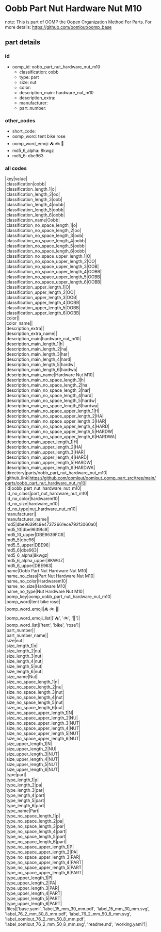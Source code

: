 # Oobb Part Nut Hardware Nut M10  

note: This is part of OOMP the Oopen Organization Method For Parts. For more details: https://github.com/oomlout/oomp_base

##  part details





### id
* oomp_id: oobb_part_nut_hardware_nut_m10
  * classification: oobb
  * type: part
  * size: nut
  * color: 
  * description_main: hardware_nut_m10
  * description_extra: 
  * manufacturer: 
  * part_number: 

### other_codes
* short_code: 
* oomp_word: tent bike rose
* oomp_word_emoji :tent: :bike: :rose:
* md5_6_alpha: 8kwgz
* md5_6: dbe963

### all codes 
|key|value|  
|classification|oobb|  
|classification_length_1|o|  
|classification_length_2|oo|  
|classification_length_3|oob|  
|classification_length_4|oobb|  
|classification_length_5|oobb|  
|classification_length_6|oobb|  
|classification_name|Oobb|  
|classification_no_space_length_1|o|  
|classification_no_space_length_2|oo|  
|classification_no_space_length_3|oob|  
|classification_no_space_length_4|oobb|  
|classification_no_space_length_5|oobb|  
|classification_no_space_length_6|oobb|  
|classification_no_space_upper_length_1|O|  
|classification_no_space_upper_length_2|OO|  
|classification_no_space_upper_length_3|OOB|  
|classification_no_space_upper_length_4|OOBB|  
|classification_no_space_upper_length_5|OOBB|  
|classification_no_space_upper_length_6|OOBB|  
|classification_upper_length_1|O|  
|classification_upper_length_2|OO|  
|classification_upper_length_3|OOB|  
|classification_upper_length_4|OOBB|  
|classification_upper_length_5|OOBB|  
|classification_upper_length_6|OOBB|  
|color||  
|color_name||  
|description_extra||  
|description_extra_name||  
|description_main|hardware_nut_m10|  
|description_main_length_1|h|  
|description_main_length_2|ha|  
|description_main_length_3|har|  
|description_main_length_4|hard|  
|description_main_length_5|hardw|  
|description_main_length_6|hardwa|  
|description_main_name|Hardware Nut M10|  
|description_main_no_space_length_1|h|  
|description_main_no_space_length_2|ha|  
|description_main_no_space_length_3|har|  
|description_main_no_space_length_4|hard|  
|description_main_no_space_length_5|hardw|  
|description_main_no_space_length_6|hardwa|  
|description_main_no_space_upper_length_1|H|  
|description_main_no_space_upper_length_2|HA|  
|description_main_no_space_upper_length_3|HAR|  
|description_main_no_space_upper_length_4|HARD|  
|description_main_no_space_upper_length_5|HARDW|  
|description_main_no_space_upper_length_6|HARDWA|  
|description_main_upper_length_1|H|  
|description_main_upper_length_2|HA|  
|description_main_upper_length_3|HAR|  
|description_main_upper_length_4|HARD|  
|description_main_upper_length_5|HARDW|  
|description_main_upper_length_6|HARDWA|  
|directory|parts/oobb_part_nut_hardware_nut_m10|  
|github_link|https://github.com/oomlout/oomlout_oomp_part_src/tree/main/parts/oobb_part_nut_hardware_nut_m10|  
|id|oobb_part_nut_hardware_nut_m10|  
|id_no_class|part_nut_hardware_nut_m10|  
|id_no_color|hardwarem10|  
|id_no_size|hardware_m10|  
|id_no_type|nut_hardware_nut_m10|  
|manufacturer||  
|manufacturer_name||  
|md5|dbe9639fc9e47372661ece792f3060a0|  
|md5_10|dbe9639fc9|  
|md5_10_upper|DBE9639FC9|  
|md5_5|dbe96|  
|md5_5_upper|DBE96|  
|md5_6|dbe963|  
|md5_6_alpha|8kwgz|  
|md5_6_alpha_upper|8KWGZ|  
|md5_6_upper|DBE963|  
|name|Oobb Part Nut Hardware Nut M10|  
|name_no_class|Part Nut Hardware Nut M10|  
|name_no_color|Hardwarem10|  
|name_no_size|Hardware M10|  
|name_no_type|Nut Hardware Nut M10|  
|oomp_key|oomp_oobb_part_nut_hardware_nut_m10|  
|oomp_word|tent bike rose|  
|oomp_word_emoji|:tent: :bike: :rose:|  
|oomp_word_emoji_list|[':tent:', ':bike:', ':rose:']|  
|oomp_word_list|['tent', 'bike', 'rose']|  
|part_number||  
|part_number_name||  
|size|nut|  
|size_length_1|n|  
|size_length_2|nu|  
|size_length_3|nut|  
|size_length_4|nut|  
|size_length_5|nut|  
|size_length_6|nut|  
|size_name|Nut|  
|size_no_space_length_1|n|  
|size_no_space_length_2|nu|  
|size_no_space_length_3|nut|  
|size_no_space_length_4|nut|  
|size_no_space_length_5|nut|  
|size_no_space_length_6|nut|  
|size_no_space_upper_length_1|N|  
|size_no_space_upper_length_2|NU|  
|size_no_space_upper_length_3|NUT|  
|size_no_space_upper_length_4|NUT|  
|size_no_space_upper_length_5|NUT|  
|size_no_space_upper_length_6|NUT|  
|size_upper_length_1|N|  
|size_upper_length_2|NU|  
|size_upper_length_3|NUT|  
|size_upper_length_4|NUT|  
|size_upper_length_5|NUT|  
|size_upper_length_6|NUT|  
|type|part|  
|type_length_1|p|  
|type_length_2|pa|  
|type_length_3|par|  
|type_length_4|part|  
|type_length_5|part|  
|type_length_6|part|  
|type_name|Part|  
|type_no_space_length_1|p|  
|type_no_space_length_2|pa|  
|type_no_space_length_3|par|  
|type_no_space_length_4|part|  
|type_no_space_length_5|part|  
|type_no_space_length_6|part|  
|type_no_space_upper_length_1|P|  
|type_no_space_upper_length_2|PA|  
|type_no_space_upper_length_3|PAR|  
|type_no_space_upper_length_4|PART|  
|type_no_space_upper_length_5|PART|  
|type_no_space_upper_length_6|PART|  
|type_upper_length_1|P|  
|type_upper_length_2|PA|  
|type_upper_length_3|PAR|  
|type_upper_length_4|PART|  
|type_upper_length_5|PART|  
|type_upper_length_6|PART|  
|files|['base.yaml', 'label_15_mm_30_mm.pdf', 'label_15_mm_30_mm.svg', 'label_76_2_mm_50_8_mm.pdf', 'label_76_2_mm_50_8_mm.svg', 'label_oomlout_76_2_mm_50_8_mm.pdf', 'label_oomlout_76_2_mm_50_8_mm.svg', 'readme.md', 'working.yaml']|  
